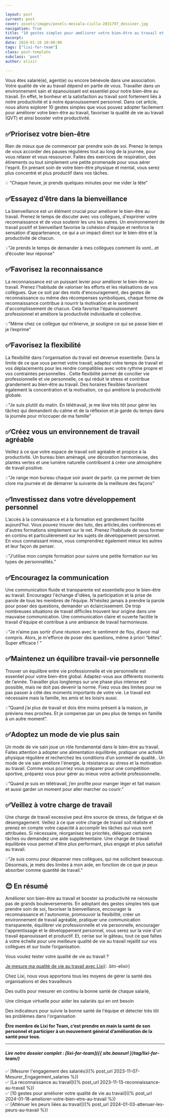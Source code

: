 ```yaml
---

layout: post
current: post
cover: assets/images/pexels-messala-ciulla-2831797_dessiner.jpg
navigation: True
title: "10 gestes simples pour améliorer votre bien-être au travail et booster votre productivité "
excerpt: 
date: 2024-01-18 10:00:00
tags: ["lixi-for-team"]
class: post-template
subclass: 'post'
author: elixir
 
---
```


Vous êtes salarié(e), agent(e) ou encore bénévole dans une association. Votre qualité de vie au travail dépend en partie de vous. 
Travailler dans un environnement sain et épanouissant est essentiel pour notre bien-être au travail. En effet, le bonheur et la satisfaction au travail sont fortement liés à notre productivité et à notre épanouissement personnel. Dans cet article, nous allons explorer 10 gestes simples que vous pouvez adopter facilement pour améliorer votre bien-être au travail, favoriser la qualité de vie au travail (QVT) et ainsi booster votre productivité.

## ✅Priorisez votre bien-être

Rien de mieux que de commencer par prendre soin de soi. Prenez le temps de vous accorder des pauses régulières tout au long de la journée, pour vous relaxer et vous ressourcer. Faites des exercices de respiration, des étirements ou tout simplement une petite promenade pour vous aérer l'esprit. En prenant soin de votre bien-être physique et mental, vous serez plus concentré et plus productif dans vos tâches.

💡 “Chaque heure, je prends quelques minutes pour me vider la tête”

## ✅Essayez d’être dans la bienveillance

La bienveillance est un élément crucial pour améliorer le bien-être au travail. Prenez le temps de discuter avec vos collègues, d'exprimer votre reconnaissance et de vous soutenir les uns les autres. Un environnement de travail positif et bienveillant favorise la cohésion d'équipe et renforce la sensation d'appartenance, ce qui a un impact direct sur le bien-être et la productivité de chacun.

💡”Je prends le temps de demander à mes collègues comment ils vont…et d’écouter leur réponse”

## ✅Favorisez la reconnaissance

La reconnaissance est un puissant levier pour améliorer le bien-être au travail. Prenez l'habitude de valoriser les efforts et les réalisations de vos collègues. Que ce soit par des mots d'encouragement, des gestes de reconnaissance ou même des récompenses symboliques, chaque forme de reconnaissance contribue à nourrir la motivation et le sentiment d'accomplissement de chacun. Cela favorise l'épanouissement professionnel et améliore la productivité individuelle et collective.

💡”Même chez ce collègue qui m’énerve, je souligne ce qui se passe bien et je l’exprime”

## ✅Favorisez la flexibilité

La flexibilité dans l'organisation du travail est devenue essentielle. Dans la limite de ce que vous permet votre travail; adaptez votre temps de travail et vos déplacements pour les rendre compatibles avec votre rythme propre et vos contraintes personnelles . Cette flexibilité permet de concilier vie professionnelle et vie personnelle, ce qui réduit le stress et contribue grandement au bien-être au travail. Des horaires flexibles favorisent également la concentration et la motivation, ce qui améliore la productivité globale.

💡”Je suis plutôt du matin. En télétravail, je me lève très tôt pour gérer les tâchez qui demandent du calme et de la réflexion et je garde du temps dans la journée pour m’occuper de ma famille”

## ✅Créez vous un environnement de travail agréable

Veillez à ce que votre espace de travail soit agréable et propice à la productivité. Un bureau bien aménagé, une décoration harmonieuse, des plantes vertes et une lumière naturelle contribuent à créer une atmosphère de travail positive.

💡”Je range mon bureau chaque soir avant de partir. ça me permet de bien clore ma journée et de démarrer la suivante de la meilleure des façons”

## ✅Investissez dans votre développement personnel

L’accès à la connaissance et à la formation est grandement facilité aujourd’hui. Vous pouvez trouver des tuto, des articles,des conférences et d'autres formations simplement sur le net.
Prenez l’habitude de vous former en continu et particulièrement sur les sujets de développement personnel. En vous connaissant mieux, vous comprendrez également mieux les autres et leur façon de penser.

💡”J’utilise mon compte formation pour suivre une petite formation sur les types de personnalités.”

## ✅Encouragez la communication

Une communication fluide et transparente est essentielle pour le bien-être au travail. Encouragez l'échange d'idées, la participation et la prise de parole de tous les membres de l’équipe. N’hésitez jamais à prendre la parole pour poser des questions, demander un éclaircissement. De trop nombreuses situations de travail difficiles trouvent leur origine dans une mauvaise communication. Une communication claire et ouverte facilite le travail d'équipe et contribue à une ambiance de travail harmonieuse.

💡”Je n’aime pas sortir d’une réunion avec le sentiment de flou, d’avoir mal compris. Alors, je m'efforce de poser des questions, même à priori “bêtes”. Super efficace ! “

## ✅Maintenez un équilibre travail-vie personnelle

Trouver un équilibre entre vie professionnelle et vie personnelle est essentiel pour votre bien-être global. Adaptez-vous aux différents moments de l’année. Travailler plus longtemps sur une phase plus intense est possible, mais ne doit pas devenir la norme.
Fixez vous des limites pour ne pas passer à côté des moments importants de votre vie. Le travail est nécessaire mais la famille, les amis et les loisirs aussi.

💡”Quand j’ai plus de travail et dois être moins présent à la maison, je préviens mes proches. Et je compense par un peu plus de temps en famille à un autre moment”.

## ✅Adoptez un mode de vie plus sain

Un mode de vie sain joue un rôle fondamental dans le bien-être au travail. Faites attention à adopter une alimentation équilibrée, pratiquer une activité physique régulière et recherchez les conditions d’un sommeil de qualité.. Un mode de vie sain améliore l'énergie, la résistance au stress et la motivation au travail.
Comme vous pourriez vous préparer pour une compétition sportive, préparez vous pour gérer au mieux votre activité professionnelle.

💡”Quand je suis en télétravail, j’en profite pour manger léger et fait maison et aussi garder un moment pour aller marcher ou courir.”

## ✅Veillez à votre charge de travail

Une charge de travail excessive peut être source de stress, de fatigue et de désengagement. Veillez à ce que votre charge de travail soit réaliste et prenez en compte votre capacité à accomplir les tâches qui vous sont attribuées. Si nécessaire, réorganisez les priorités, déléguez certaines tâches ou demandez une aide supplémentaire. Une charge de travail équilibrée vous permet d'être plus performant, plus engagé et plus satisfait au travail.

💡”Je suis connu pour dépanner mes collègues, qui me sollicitent beaucoup. Désormais, je mets des limites à mon aide, en fonction de ce que je peux absorber comme quantité de travail.”

## 😊 En résumé 
Améliorer son bien-être au travail et booster sa productivité ne nécessite pas de grands bouleversements. En adoptant des gestes simples tels que prendre soin de soi, favoriser la bienveillance, encourager la reconnaissance et l'autonomie, promouvoir la flexibilité, créer un environnement de travail agréable, pratiquer une communication transparente, équilibrer vie professionnelle et vie personnelle, encourager l'apprentissage et le développement personnel, vous serez sur la voie d'un travail épanouissant et productif. 
Et, cerise sur le gâteau, tout ce que faîtes à votre échelle pour une meilleure qualité de vie au travail rejaillit sur vos collègues et sur toute l’organisation.


Vous voulez tester votre qualité de vie au travail ? 

[Je mesure ma qualité de vie au travail avec Lixi](https://www.heylixi.fr/lixi-for-team/){: .btn-elixir}


Chez Lixi, nous vous apportons tous les moyens de gérer la santé des organisations et des travailleurs

Des outils pour mesurer en continu la bonne santé de chaque salarié,

Une clinique virtuelle pour aider les salariés qui en ont besoin

Des indicateurs pour suivre la bonne santé de l'équipe et détecter très tôt les problèmes dans l'organisation

**Être membre de Lixi for Team, c’est prendre en main la santé de son personnel et participer à un mouvement général d’amélioration de la santé pour tous.**


---
  
##### Lire notre dossier complet : [lixi-for-team]({{ site.baseurl }}tag/lixi-for-team/)

✅ [Mesurer l'engagement des salariés]({% post_url 2023-11-07-Mesurer_Engagement_salaries %})  
✅ [La reconnaissance au travail]({% post_url 2023-11-13-reconnaissance-au-travail %})  
✅ [10 gestes pour améliorer votre qualité de vie au travail]({% post_url 2024-01-18-ameliorer-votre-bien-etre-au-travail %})  
✅ [Atténuer les peurs liées au travail]({% post_url 2024-01-03-attenuer-les-peurs-au-travail %})  
